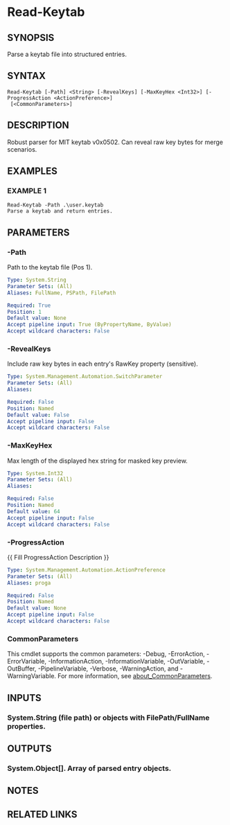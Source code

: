 ﻿---
external help file: STKeytab-help.xml
Module Name: STKeytab
online version:
schema: 2.0.0
---

# Read-Keytab

## SYNOPSIS
Parse a keytab file into structured entries.

## SYNTAX

```
Read-Keytab [-Path] <String> [-RevealKeys] [-MaxKeyHex <Int32>] [-ProgressAction <ActionPreference>]
 [<CommonParameters>]
```

## DESCRIPTION
Robust parser for MIT keytab v0x0502.
Can reveal raw key bytes for merge scenarios.

## EXAMPLES

### EXAMPLE 1
```
Read-Keytab -Path .\user.keytab
Parse a keytab and return entries.
```

## PARAMETERS

### -Path
Path to the keytab file (Pos 1).

```yaml
Type: System.String
Parameter Sets: (All)
Aliases: FullName, PSPath, FilePath

Required: True
Position: 1
Default value: None
Accept pipeline input: True (ByPropertyName, ByValue)
Accept wildcard characters: False
```

### -RevealKeys
Include raw key bytes in each entry's RawKey property (sensitive).

```yaml
Type: System.Management.Automation.SwitchParameter
Parameter Sets: (All)
Aliases:

Required: False
Position: Named
Default value: False
Accept pipeline input: False
Accept wildcard characters: False
```

### -MaxKeyHex
Max length of the displayed hex string for masked key preview.

```yaml
Type: System.Int32
Parameter Sets: (All)
Aliases:

Required: False
Position: Named
Default value: 64
Accept pipeline input: False
Accept wildcard characters: False
```

### -ProgressAction
{{ Fill ProgressAction Description }}

```yaml
Type: System.Management.Automation.ActionPreference
Parameter Sets: (All)
Aliases: proga

Required: False
Position: Named
Default value: None
Accept pipeline input: False
Accept wildcard characters: False
```

### CommonParameters
This cmdlet supports the common parameters: -Debug, -ErrorAction, -ErrorVariable, -InformationAction, -InformationVariable, -OutVariable, -OutBuffer, -PipelineVariable, -Verbose, -WarningAction, and -WarningVariable. For more information, see [about_CommonParameters](http://go.microsoft.com/fwlink/?LinkID=113216).

## INPUTS

### System.String (file path) or objects with FilePath/FullName properties.
## OUTPUTS

### System.Object[]. Array of parsed entry objects.
## NOTES

## RELATED LINKS
